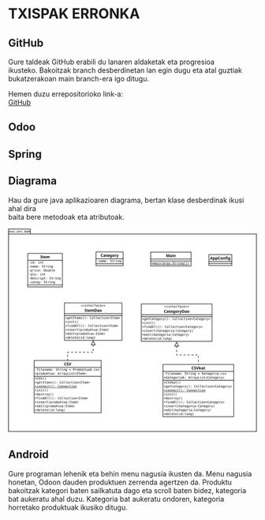 # TXISPAK ERRONKA
## GitHub
Gure taldeak GitHub erabili du lanaren aldaketak eta progresioa   
ikusteko. Bakoitzak branch desberdinetan lan egin dugu eta atal 
guztiak bukatzerakoan main branch-era igo ditugu.

Hemen duzu errepositorioko link-a:  
[GitHub](https://github.com/beviga99/txispak_erronka)

## Odoo


## Spring

## Diagrama
Hau da gure java aplikazioaren diagrama, bertan klase desberdinak ikusi ahal dira  
baita bere metodoak eta atributoak.

![Diagrama](https://raw.githubusercontent.com/beviga99/txispak_erronka/oihana2/Diagrama.svg)

## Android
Gure programan lehenik eta behin menu nagusia ikusten da. Menu nagusia honetan,
Odoon dauden produktuen zerrenda agertzen da. Produktu bakoitzak kategori baten sailkatuta dago 
eta scroll baten bidez, kategoria bat aukeratu ahal duzu. Kategoria bat aukeratu ondoren, 
kategoria horretako produktuak ikusiko ditugu.
